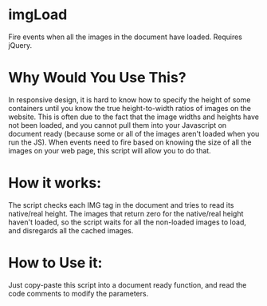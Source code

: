 imgLoad
=======

Fire events when all the images in the document have loaded.
Requires jQuery.

Why Would You Use This?
=======================

In responsive design, it is hard to know how to specify the height of some containers until you know the true height-to-width ratios of images on the website. This is often due to the fact that the image widths and heights have not been loaded, and you cannot pull them into your Javascript on document ready (because some or all of the images aren't loaded when you run the JS). When events need to fire based on knowing the size of all the images on your web page, this script will allow you to do that. 

How it works:
=============

The script checks each IMG tag in the document and tries to read its native/real height.
The images that return zero for the native/real height haven't loaded, so the script waits for all the non-loaded images to load, and disregards all the cached images.

How to Use it:
==============

Just copy-paste this script into a document ready function, and read the code comments to modify the parameters.
